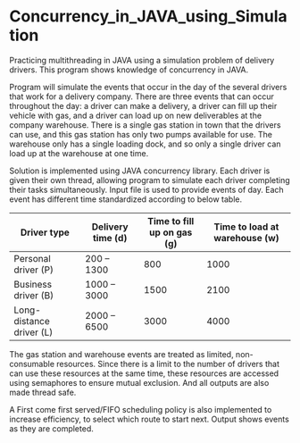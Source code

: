 # Concurrency_in_JAVA_using_Simulation
Practicing multithreading in JAVA using a simulation problem of delivery drivers. This program shows knowledge of concurrency in JAVA.

Program will simulate the events that occur in the day of the several drivers that work for a delivery company. There are three events that can occur throughout the day: a driver can make a delivery, a
driver can fill up their vehicle with gas, and a driver can load up on new deliverables at the company
warehouse. There is a single gas station in town that the drivers can use, and this gas station has only
two pumps available for use. The warehouse only has a single loading dock, and so only a single driver
can load up at the warehouse at one time.

Solution is implemented using JAVA concurrency library. Each driver is given their
own thread, allowing program to simulate each driver completing their tasks simultaneously. Input file is used to provide events of day. Each event has different time standardized according to below table.

| Driver type | Delivery time (d) | Time to fill up on gas (g) | Time to load at warehouse (w) |
| --- | --- | --- | --- |
| Personal driver (P) | 200 – 1300 | 800 | 1000 |
| Business driver (B) | 1000 – 3000 | 1500 | 2100 |
| Long-distance driver (L) | 2000 – 6500 | 3000 | 4000 |

The gas station and warehouse events are treated as limited, non-consumable resources. Since there
is a limit to the number of drivers that can use these resources at the same time, these resources are accessed using semaphores to ensure mutual exclusion. And all outputs are also made thread safe.

A First come first served/FIFO scheduling policy is also implemented to increase efficiency, to select which route to start next. Output shows events as they are completed.
